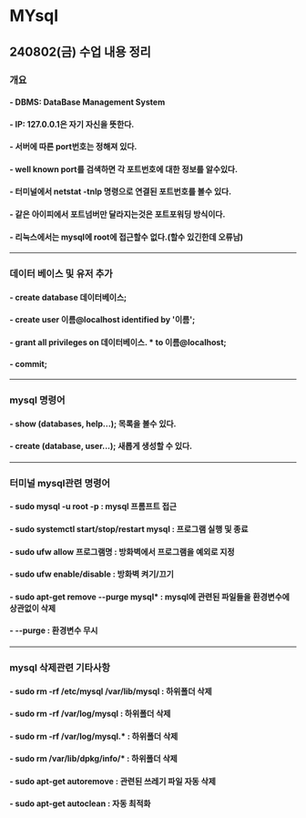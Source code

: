 # MYsql


## 240802(금) 수업 내용 정리


### 개요
#### - DBMS: DataBase Management System
#### - IP: 127.0.0.1은 자기 자신을 뜻한다.
#### - 서버에 따른 port번호는 정해져 있다.
#### - well known port를 검색하면 각 포트번호에 대한 정보를 알수있다.
#### - 터미널에서 netstat -tnlp 명령으로 연결된 포트번호를 볼수 있다.
#### - 같은 아이피에서 포트넘버만 달라지는것은 포트포워딩 방식이다.
#### - 리눅스에서는 mysql에 root에 접근할수 없다.(할수 있긴한데 오류남)
<hr/>

### 데이터 베이스 및 유저 추가
#### - create database 데이터베이스;
#### - create user 이름@localhost identified by '이름';
#### - grant all privileges on 데이터베이스. * to 이름@localhost;
#### - commit;
<hr/>

### mysql 명령어
#### - show (databases, help...); 	목록을 볼수 있다.
#### - create (database, user...);	새롭게 생성할 수 있다.
<hr/>

### 터미널 mysql관련 명령어
#### - sudo mysql -u root -p : mysql 프롬프트 접근
#### - sudo systemctl start/stop/restart mysql : 프로그램 실행 및 종료
#### - sudo ufw allow 프로그램명 : 방화벽에서 프로그램을 예외로 지정
#### - sudo ufw enable/disable : 방화벽 켜기/끄기
#### - sudo apt-get remove --purge mysql* : mysql에 관련된 파일들을 환경변수에 상관없이 삭제
#### - --purge : 환경변수 무시
<hr/>

### mysql 삭제관련 기타사항
#### - sudo rm -rf /etc/mysql /var/lib/mysql	: 하위폴더 삭제
#### - sudo rm -rf /var/log/mysql		: 하위폴더 삭제
#### - sudo rm -rf /var/log/mysql.*		: 하위폴더 삭제
#### - sudo rm /var/lib/dpkg/info/*		: 하위폴더 삭제
#### - sudo apt-get autoremove			: 관련된 쓰레기 파일 자동 삭제
#### - sudo apt-get autoclean			: 자동 최적화
